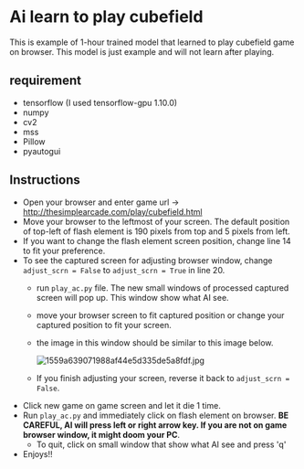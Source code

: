 # Ai learn to play cubefield

This is example of 1-hour trained model that learned to play cubefield game on browser. This model is just example and will not learn after playing.

## requirement
- tensorflow (I used tensorflow-gpu 1.10.0)
- numpy
- cv2
- mss
- Pillow
- pyautogui

## Instructions
- Open your browser and enter game url -> http://thesimplearcade.com/play/cubefield.html
- Move your browser to the leftmost of your screen. The default position of top-left of flash element is 190 pixels from top and 5 pixels from left.
- If you want to change the flash element screen position, change line 14 to fit your preference.
- To see the captured screen for adjusting browser window, change `adjust_scrn = False` to `adjust_scrn = True` in line 20.
  - run `play_ac.py` file. The new small windows of processed captured screen will pop up. This window show what AI see.
  - move your browser screen to fit captured position or change your captured position to fit your screen.
  - the image in this window should be similar to this image below.
    
    ![1559a639071988af44e5d335de5a8fdf.jpg](https://www.img.in.th/images/1559a639071988af44e5d335de5a8fdf.jpg)
  - If you finish adjusting your screen, reverse it back to `adjust_scrn = False`.
 - Click new game on game screen and let it die 1 time.
 - Run `play_ac.py` and immediately click on flash element on browser. **BE CAREFUL, AI will press left or right arrow key. If you are not on game browser window, it might doom your PC**.
   - To quit, click on small window that show what AI see and press 'q'
 - Enjoys!!
  
